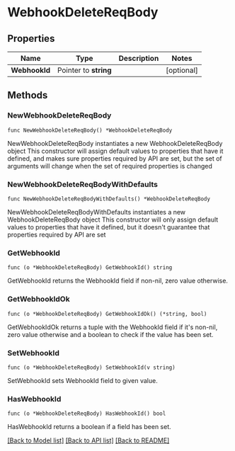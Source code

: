 # WebhookDeleteReqBody

## Properties

Name | Type | Description | Notes
------------ | ------------- | ------------- | -------------
**WebhookId** | Pointer to **string** |  | [optional] 

## Methods

### NewWebhookDeleteReqBody

`func NewWebhookDeleteReqBody() *WebhookDeleteReqBody`

NewWebhookDeleteReqBody instantiates a new WebhookDeleteReqBody object
This constructor will assign default values to properties that have it defined,
and makes sure properties required by API are set, but the set of arguments
will change when the set of required properties is changed

### NewWebhookDeleteReqBodyWithDefaults

`func NewWebhookDeleteReqBodyWithDefaults() *WebhookDeleteReqBody`

NewWebhookDeleteReqBodyWithDefaults instantiates a new WebhookDeleteReqBody object
This constructor will only assign default values to properties that have it defined,
but it doesn't guarantee that properties required by API are set

### GetWebhookId

`func (o *WebhookDeleteReqBody) GetWebhookId() string`

GetWebhookId returns the WebhookId field if non-nil, zero value otherwise.

### GetWebhookIdOk

`func (o *WebhookDeleteReqBody) GetWebhookIdOk() (*string, bool)`

GetWebhookIdOk returns a tuple with the WebhookId field if it's non-nil, zero value otherwise
and a boolean to check if the value has been set.

### SetWebhookId

`func (o *WebhookDeleteReqBody) SetWebhookId(v string)`

SetWebhookId sets WebhookId field to given value.

### HasWebhookId

`func (o *WebhookDeleteReqBody) HasWebhookId() bool`

HasWebhookId returns a boolean if a field has been set.


[[Back to Model list]](../README.md#documentation-for-models) [[Back to API list]](../README.md#documentation-for-api-endpoints) [[Back to README]](../README.md)



